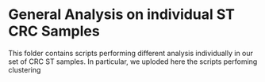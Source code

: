 # General Analysis on individual ST CRC Samples 

This folder contains scripts performing different analysis individually in our set of CRC ST samples. In particular, we uploded here the scripts perfoming clustering
